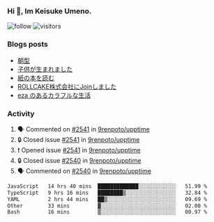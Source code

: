 ### Hi 👋, Im Keisuke Umeno.

<!--
**9renpoto/9renpoto** is a ✨ _special_ ✨ repository because its `README.md` (this file) appears on your GitHub profile.

Here are some ideas to get you started:

- 🔭 I’m currently working on ...
- 🌱 I’m currently learning ...
- 👯 I’m looking to collaborate on ...
- 🤔 I’m looking for help with ...
- 💬 Ask me about ...
- 📫 How to reach me: ...
- 😄 Pronouns: ...
- ⚡ Fun fact: ...
-->

![follow](https://img.shields.io/github/followers/9renpoto?label=Follow&style=social)
![visitors](https://komarev.com/ghpvc/?username=9renpoto&label=Profile%20views&color=0e75b6&style=flat)

### Blogs posts

<!-- BLOG-POST-LIST:START -->
- [朝型](https://9renpoto.win/entry/2024/05/29/im-an-early)
- [子供が生まれました](https://9renpoto.win/entry/2024/04/18/hello-world)
- [紙の本を読む](https://9renpoto.win/entry/2024/02/25/reading-papar-book)
- [ROLLCAKE株式会社にJoinしました](https://9renpoto.win/entry/2024/02/11/join)
- [eza のあるカラフルな生活](https://9renpoto.win/entry/2024/02/01/eza)
<!-- BLOG-POST-LIST:END -->

### Activity

<!--START_SECTION:activity-->
1. 🗣 Commented on [#2541](https://github.com/9renpoto/upptime/issues/2541#issuecomment-2231739670) in [9renpoto/upptime](https://github.com/9renpoto/upptime)
2. 🔒 Closed issue [#2541](https://github.com/9renpoto/upptime/issues/2541) in [9renpoto/upptime](https://github.com/9renpoto/upptime)
3. ❗ Opened issue [#2541](https://github.com/9renpoto/upptime/issues/2541) in [9renpoto/upptime](https://github.com/9renpoto/upptime)
4. 🔒 Closed issue [#2540](https://github.com/9renpoto/upptime/issues/2540) in [9renpoto/upptime](https://github.com/9renpoto/upptime)
5. 🗣 Commented on [#2540](https://github.com/9renpoto/upptime/issues/2540#issuecomment-2231685211) in [9renpoto/upptime](https://github.com/9renpoto/upptime)
<!--END_SECTION:activity-->

<!--START_SECTION:waka-->

```txt
JavaScript   14 hrs 40 mins  █████████████░░░░░░░░░░░░   51.99 %
TypeScript   9 hrs 16 mins   ████████▒░░░░░░░░░░░░░░░░   32.84 %
YAML         2 hrs 44 mins   ██▒░░░░░░░░░░░░░░░░░░░░░░   09.69 %
Other        33 mins         ▓░░░░░░░░░░░░░░░░░░░░░░░░   02.00 %
Bash         16 mins         ▒░░░░░░░░░░░░░░░░░░░░░░░░   00.97 %
```

<!--END_SECTION:waka-->
